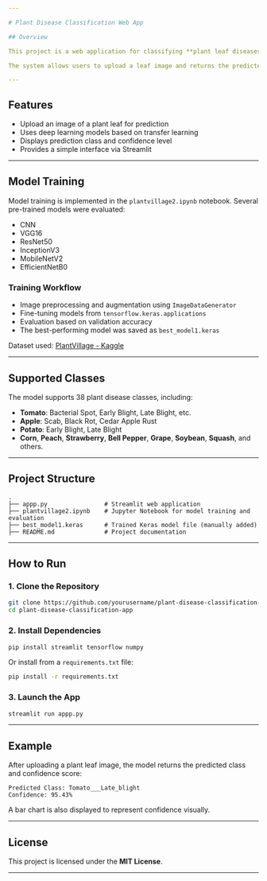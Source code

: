 ```yaml
---

# Plant Disease Classification Web App

## Overview

This project is a web application for classifying **plant leaf diseases** using **deep learning**. It is built with **Streamlit** and uses a model trained on the [**PlantVillage dataset**](https://www.kaggle.com/datasets/mohitsingh1804/plantvillage), which contains images of healthy and diseased leaves from multiple crops.

The system allows users to upload a leaf image and returns the predicted disease class along with the model’s confidence score. The deep learning model was trained using **transfer learning** with several pre-trained architectures. The final application supports over **38 disease classes** from crops such as Tomato, Apple, Potato, Grape, and more.

---
```


## Features

* Upload an image of a plant leaf for prediction
* Uses deep learning models based on transfer learning
* Displays prediction class and confidence level
* Provides a simple interface via Streamlit

---

## Model Training

Model training is implemented in the `plantvillage2.ipynb` notebook. Several pre-trained models were evaluated:
* CNN
* VGG16
* ResNet50
* InceptionV3
* MobileNetV2
* EfficientNetB0

### Training Workflow

* Image preprocessing and augmentation using `ImageDataGenerator`
* Fine-tuning models from `tensorflow.keras.applications`
* Evaluation based on validation accuracy
* The best-performing model was saved as `best_model1.keras`

Dataset used: [PlantVillage - Kaggle](https://www.kaggle.com/datasets/mohitsingh1804/plantvillage)

---

## Supported Classes

The model supports 38 plant disease classes, including:

* **Tomato**: Bacterial Spot, Early Blight, Late Blight, etc.
* **Apple**: Scab, Black Rot, Cedar Apple Rust
* **Potato**: Early Blight, Late Blight
* **Corn**, **Peach**, **Strawberry**, **Bell Pepper**, **Grape**, **Soybean**, **Squash**, and others.

---

## Project Structure

```
.
├── appp.py                # Streamlit web application
├── plantvillage2.ipynb    # Jupyter Notebook for model training and evaluation
├── best_model1.keras      # Trained Keras model file (manually added)
├── README.md              # Project documentation
```

---

## How to Run

### 1. Clone the Repository

```bash
git clone https://github.com/yourusername/plant-disease-classification-app.git
cd plant-disease-classification-app
```

### 2. Install Dependencies

```bash
pip install streamlit tensorflow numpy
```

Or install from a `requirements.txt` file:

```bash
pip install -r requirements.txt
```

### 3. Launch the App

```bash
streamlit run appp.py
```

---

## Example

After uploading a plant leaf image, the model returns the predicted class and confidence score:

```
Predicted Class: Tomato___Late_blight
Confidence: 95.43%
```

A bar chart is also displayed to represent confidence visually.

---

## License

This project is licensed under the **MIT License**.

---


